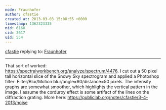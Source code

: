 ```yaml
---
node: Fraunhofer
author: cfastie
created_at: 2013-03-03 15:08:55 +0000
timestamp: 1362323335
nid: 6168
cid: 3617
uid: 554
---
```




[cfastie](../profile/cfastie) replying to: [Fraunhofer](../notes/cfastie/3-2-2013/fraunhofer)

----
That sort of worked: <a href="https://spectralworkbench.org/analyze/spectrum/4476">https://spectralworkbench.org/analyze/spectrum/4476</a>.  I cut out a 50 pixel tall horizontal slice of the Snowy Sky spectrogram and applied a Photoshop filter: Filter/Blur/Motion blur/angle=90/distance=50 pixels. The intensity graphs are somewhat smoother, which highlights the vertical pattern in the image. I assume the corduroy effect is some artifact of the lines on the diffraction grating. More here: https://publiclab.org/notes/cfastie/3-4-2013/noise
